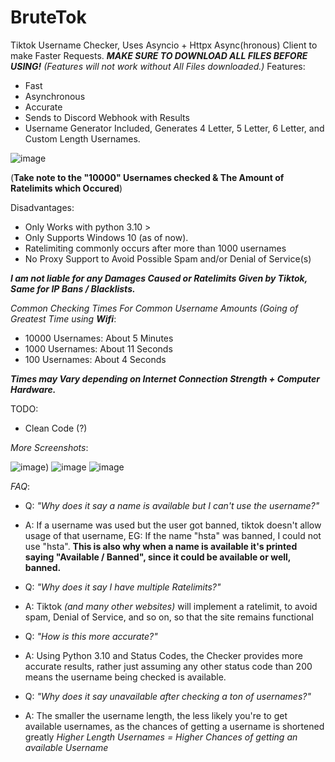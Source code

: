 # BruteTok
Tiktok Username Checker, Uses Asyncio + Httpx Async(hronous) Client to make Faster Requests. 
***MAKE SURE TO DOWNLOAD ALL FILES BEFORE USING!***
*(Features will not work without All Files downloaded.)*
Features:
 + Fast
 + Asynchronous
 + Accurate
 + Sends to Discord Webhook with Results
 + Username Generator Included, Generates 4 Letter, 5 Letter, 6 Letter, and Custom Length Usernames.
 
 
 ![image](https://user-images.githubusercontent.com/60302058/138989919-26630b2e-85d0-45e8-8b28-0283293a9ef8.png)


(**Take note to the "10000" Usernames checked & The Amount of Ratelimits which Occured**)
 
Disadvantages:
  - Only Works with python 3.10 >
  - Only Supports Windows 10 (as of now).
  - Ratelimiting commonly occurs after more than 1000 usernames
  - No Proxy Support to Avoid Possible Spam and/or Denial of Service(s)
 


***__I am not liable for any Damages Caused or Ratelimits Given by Tiktok, Same for IP Bans / Blacklists.__***

*Common Checking Times For Common Username Amounts (Going of Greatest Time using **Wifi***:
+ 10000 Usernames: About 5 Minutes
+ 1000 Usernames: About 11 Seconds
+ 100 Usernames: About 4 Seconds

***Times may Vary depending on Internet Connection Strength + Computer Hardware.***


TODO:
 + Clean Code (?)


*More Screenshots*:

![image](https://user-images.githubusercontent.com/60302058/139157943-bb2a9b03-369c-4fe3-b150-aad0abe6b646.png))
![image](https://user-images.githubusercontent.com/60302058/139158099-32a4454b-67bf-49b3-92ae-4c09fe8d1131.png)
![image](https://user-images.githubusercontent.com/60302058/139158138-47d837b6-6de7-484f-aa06-9753e7a05cf4.png)


*FAQ*:
 + Q: *"Why does it say a name is available but I can't use the username?"*
 + A: If a username was used but the user got banned, tiktok doesn't allow usage of that username, EG: If the name "hsta" was banned, I could not use "hsta".
 **This is also why when a name is available it's printed saying "Available / Banned", since it could be available or well, banned.**
 
 + Q: *"Why does it say I have multiple Ratelimits?"*
 + A: Tiktok *(and many other websites)* will implement a ratelimit, to avoid spam, Denial of Service, and so on, so that the site remains functional
 
 + Q: *"How is this more accurate?"*
 + A: Using Python 3.10 and Status Codes, the Checker provides more accurate results, rather just assuming any other status code than 200 means the username being checked is available.
 
 + Q: *"Why does it say unavailable after checking a ton of usernames?"*
 + A: The smaller the username length, the less likely you're to get available usernames, as the chances of getting a username is shortened greatly
  *Higher Length Usernames = Higher Chances of getting an available Username*
 
 
 



